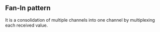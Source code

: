 ## Fan-In pattern
It is a consolidation of multiple channels into one channel by multiplexing each received value.